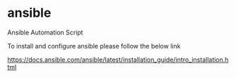 # ansible
Ansible Automation Script


To install and configure ansible please follow the below link

https://docs.ansible.com/ansible/latest/installation_guide/intro_installation.html